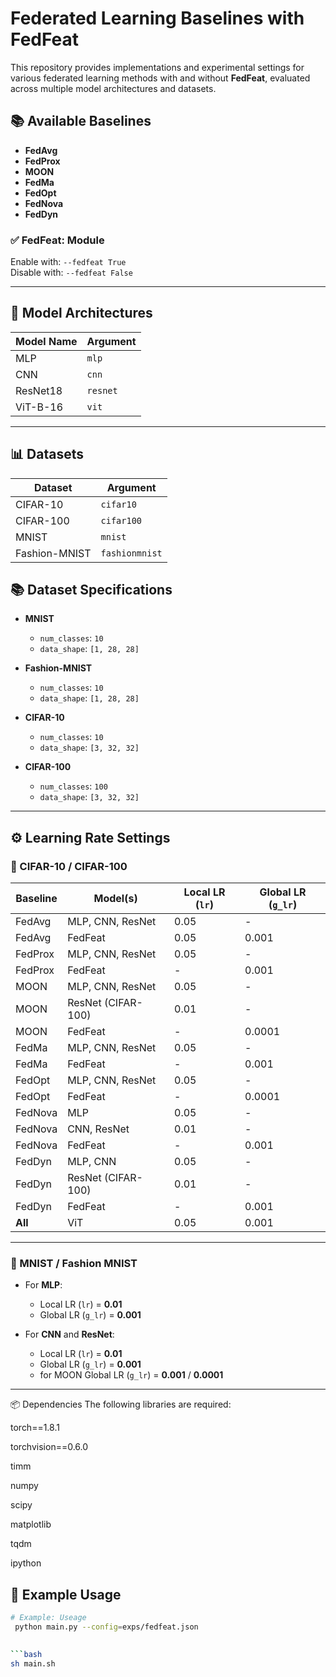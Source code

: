 # Federated Learning Baselines with FedFeat

This repository provides implementations and experimental settings for various federated learning methods with and without **FedFeat**, evaluated across multiple model architectures and datasets.

## 📚 Available Baselines

- **FedAvg**
- **FedProx**
- **MOON**
- **FedMa**
- **FedOpt**
- **FedNova**
- **FedDyn**

### ✅ FedFeat: Module
Enable with: `--fedfeat True`  
Disable with: `--fedfeat False`

---

## 🧠 Model Architectures

| Model Name | Argument |
|------------|----------|
| MLP        | `mlp`    |
| CNN        | `cnn`    |
| ResNet18   | `resnet` |
| ViT-B-16   | `vit`    |

---

## 📊 Datasets

| Dataset         | Argument    |
|-----------------|-------------|
| CIFAR-10        | `cifar10`   |
| CIFAR-100       | `cifar100`  |
| MNIST           | `mnist`     |
| Fashion-MNIST   | `fashionmnist`    |

## 📚 Dataset Specifications

- **MNIST**
  - `num_classes`: `10`
  - `data_shape`: `[1, 28, 28]`

- **Fashion-MNIST**
  - `num_classes`: `10`
  - `data_shape`: `[1, 28, 28]`

- **CIFAR-10**
  - `num_classes`: `10`
  - `data_shape`: `[3, 32, 32]`

- **CIFAR-100**
  - `num_classes`: `100`
  - `data_shape`: `[3, 32, 32]`

---

## ⚙️ Learning Rate Settings

### 🔹 CIFAR-10 / CIFAR-100

| Baseline  | Model(s)             | Local LR (`lr`) | Global LR (`g_lr`) |
|-----------|----------------------|------------------|---------------------|
| FedAvg    | MLP, CNN, ResNet     | 0.05             | -                   |
| FedAvg    | FedFeat              | 0.05             | 0.001               |
| FedProx   | MLP, CNN, ResNet     | 0.05             | -                   |
| FedProx   | FedFeat              | -                | 0.001               |
| MOON      | MLP, CNN, ResNet     | 0.05             | -                   |
| MOON      | ResNet (CIFAR-100)   | 0.01             | -                   |
| MOON      | FedFeat              | -                | 0.0001              |
| FedMa     | MLP, CNN, ResNet     | 0.05             | -                   |
| FedMa     | FedFeat              | -                | 0.001               |
| FedOpt    | MLP, CNN, ResNet     | 0.05             | -                   |
| FedOpt    | FedFeat              | -                | 0.0001              |
| FedNova   | MLP                  | 0.05             | -                   |
| FedNova   | CNN, ResNet          | 0.01             | -                   |
| FedNova   | FedFeat              | -                | 0.001               |
| FedDyn    | MLP, CNN             | 0.05             | -                   |
| FedDyn    | ResNet (CIFAR-100)   | 0.01             | -                   |
| FedDyn    | FedFeat              | -                | 0.001               |
| **All**   | ViT                  | 0.05             | 0.001               |

---

### 🔹 MNIST / Fashion MNIST

- For **MLP**:
  - Local LR (`lr`) = **0.01**
  - Global LR (`g_lr`) = **0.001**

- For **CNN** and **ResNet**:
  - Local LR (`lr`) = **0.01**
  - Global LR (`g_lr`) = **0.001**
  - for MOON Global LR (`g_lr`) = **0.001** / **0.0001**
---


📦 Dependencies
The following libraries are required:

torch==1.8.1

torchvision==0.6.0

timm

numpy

scipy

matplotlib

tqdm

ipython

## 🚀 Example Usage

```bash
# Example: Useage
 python main.py --config=exps/fedfeat.json

 
```bash
sh main.sh